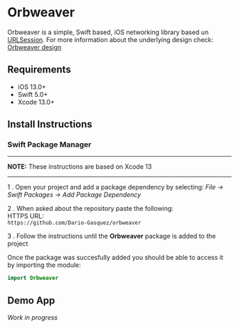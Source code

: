 # Orbweaver
Orbweaver is a simple, Swift based, iOS networking library based un [URLSession](https://developer.apple.com/documentation/foundation/urlsession). For more information about the underlying design check:
[Orbweaver design](https://github.com/Dario-Gasquez/orbweaver/wiki)
 
## Requirements
- iOS 13.0+
- Swift 5.0+
- Xcode 13.0+

## Install Instructions

### Swift Package Manager

---

**NOTE:**
These instructions are based on Xcode 13

---

1 . Open your project and add a package dependency by selecting: *File -> Swift Packages -> Add Package Dependency*

2 . When asked about the repository paste the following:  
HTTPS URL:  
`https://github.com/Dario-Gasquez/orbweaver`

3 . Follow the instructions until the **Orbweaver** package is added to the project  

Once the package was succesfully added you should be able to access it by importing the module:
```swift
import Orbweaver
```


## Demo App
*Work in progress*
